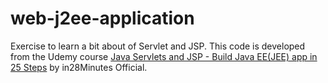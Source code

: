 # web-j2ee-application
Exercise to learn a bit about of Servlet and JSP. This code is developed from the Udemy course [Java Servlets and JSP - Build Java EE(JEE) app in 25 Steps](https://www.udemy.com/user/in28minutes/) by 
in28Minutes Official.
